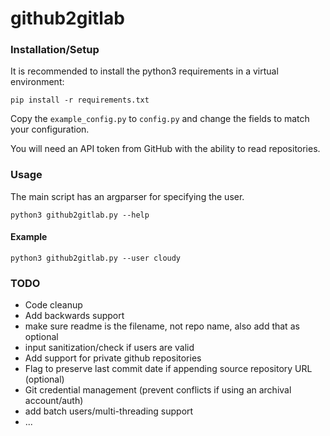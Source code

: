 # github2gitlab

### Installation/Setup

It is recommended to install the python3 requirements in a virtual environment:

`pip install -r requirements.txt`

Copy the `example_config.py` to `config.py` and change the fields to match your configuration.

You will need an API token from GitHub with the ability to read repositories.

### Usage

The main script has an argparser for specifying the user.

`python3 github2gitlab.py --help`

#### Example

`python3 github2gitlab.py --user cloudy`

### TODO

- Code cleanup
- Add backwards support
- make sure readme is the filename, not repo name, also add that as optional
- input sanitization/check if users are valid
- Add support for private github repositories
- Flag to preserve last commit date if appending source repository URL (optional)
- Git credential management (prevent conflicts if using an archival account/auth)
- add batch users/multi-threading support
- ...

